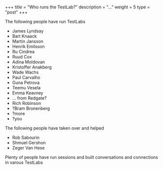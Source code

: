 +++
title = "Who runs the TestLab?"
description = "..."
weight = 5
type = "post"
+++

The following people have run TestLabs

* James Lyndsay
* Bart Knaack
* Martin Jansson
* Henrik Emilsson
* Ru Cindrea
* Ruud Cox
* Adina Moldovan
* Kristoffer Anakberg
* Wade Wachs
* Paul Carvalho
* Guna Petrova
* Teemu Vesela
* Emma Keavney
* ... from Redgate?
* Rich Robinson
* ?Bram Bronenberg
* ?more
* ?you

The following people have taken over and helped

* Rob Sabourin
* Shmuel Gershon
* Zeger Van Hese

Plenty of people have run sessions and built conversations and connections in varous TestLabs